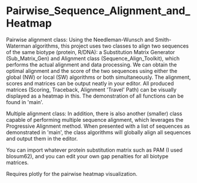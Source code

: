 # Pairwise_Sequence_Alignment_and_Heatmap
Pairwise alignment class: Using the Needleman-Wunsch and Smith-Waterman algorithms, this project uses two classes to align two sequences of the same biotype (protein, R/DNA): a Substitution Matrix Generator (Sub_Matrix_Gen) and Alignment class (Sequence_Align_Toolkit), which performs the actual alignment and data processing. We can obtain the optimal alignment and the score of the two sequences using either the global (NW) or local (SW) algorithms or both simultaneously. The alignment, scores and matrices can be output neatly in your editor. All produced matrices (Scoring, Traceback, Alignment 'Travel' Path) can be visually displayed as a heatmap in this. The demonstration of all functions can be found in 'main'.

Multiple alignment class: In addition, there is also another (smaller) class capable of performing multiple sequence alignment, which leverages the Progressive Alignment method. When presented with a list of sequences as demonstrated in 'main', the class algorithms will globally align all sequences and output them in the editor. 
 
 You can import whatever protein substitution matrix such as PAM (I used blosum62), and you can edit your own gap penalties for all biotype matrices.

 Requires plotly for the pairwise heatmap visualization.

